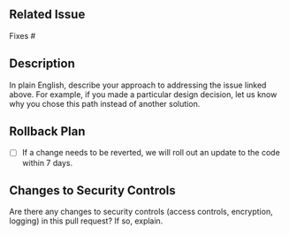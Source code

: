 ## Related Issue

Fixes # <!-- INSERT ISSUE NUMBER -->

## Description

In plain English, describe your approach to addressing the issue linked above. For example, if you made a particular design decision, let us know why you chose this path instead of another solution.

<!-- heimdall_github_prtemplate:grc-pci_dss-2024-01-05 -->
## Rollback Plan

- [ ] If a change needs to be reverted, we will roll out an update to the code within 7 days.

## Changes to Security Controls

Are there any changes to security controls (access controls, encryption, logging) in this pull request? If so, explain.
